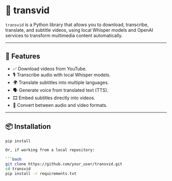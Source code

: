 # 🎥 transvid

`transvid` is a Python library that allows you to download, transcribe, translate, and subtitle videos, using local Whisper models and OpenAI services to transform multimedia content automatically.

---

## 🚀 Features

- ✅ Download videos from YouTube.
- 🎙 Transcribe audio with local Whisper models.
- 🌍 Translate subtitles into multiple languages.
- 🗣 Generate voice from translated text (TTS).
- 🎞 Embed subtitles directly into videos.
- 🔁 Convert between audio and video formats.

---

## 📦 Installation

```bash
pip install

Or, if working from a local repository:

```bash
git clone https://github.com/your_user/transvid.git
cd transvid
pip install -r requirements.txt
